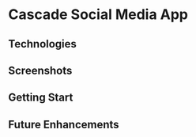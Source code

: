 # Cascade Social Media App


## Technologies


## Screenshots


## Getting Start


## Future Enhancements

